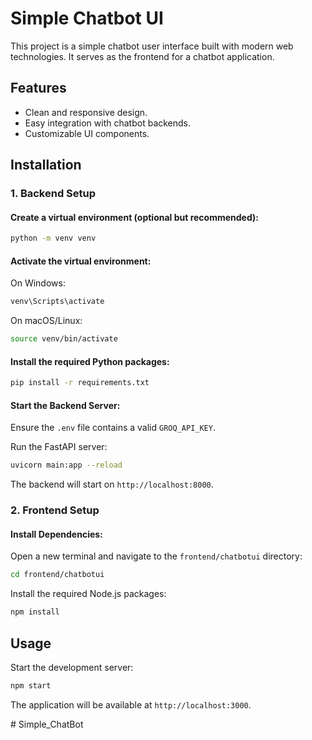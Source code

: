 # Simple Chatbot UI

This project is a simple chatbot user interface built with modern web technologies. It serves as the frontend for a chatbot application.

## Features

- Clean and responsive design.
- Easy integration with chatbot backends.
- Customizable UI components.

## Installation

### 1. Backend Setup

#### Create a virtual environment (optional but recommended):
```bash
python -m venv venv
```

#### Activate the virtual environment:
On Windows:
```bash
venv\Scripts\activate
```
On macOS/Linux:
```bash
source venv/bin/activate
```

#### Install the required Python packages:
```bash
pip install -r requirements.txt
```

#### Start the Backend Server:
Ensure the `.env` file contains a valid `GROQ_API_KEY`.

Run the FastAPI server:
```bash
uvicorn main:app --reload
```
The backend will start on `http://localhost:8000`.

### 2. Frontend Setup

#### Install Dependencies:
Open a new terminal and navigate to the `frontend/chatbotui` directory:
```bash
cd frontend/chatbotui
```

Install the required Node.js packages:
```bash
npm install
```

## Usage

Start the development server:
```bash
npm start
```
The application will be available at `http://localhost:3000`.

#   S i m p l e _ C h a t B o t  
 